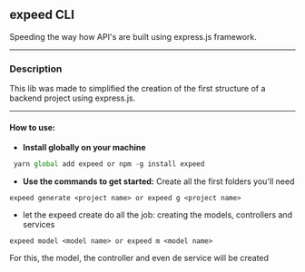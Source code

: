 ## expeed CLI

Speeding the way how API's are built using express.js framework.

---

### Description

This lib was made to simplified the creation of the first structure of a backend project using express.js.

---

#### How to use:

- **Install globally on your machine**
 

 ~~~javascript
  yarn global add expeed or npm -g install expeed
~~~
- **Use the commands to get started:**
Create all the first folders you'll need

~~~
expeed generate <project name> or expeed g <project name>
~~~

- let the expeed create do all the job:
creating the models, controllers and services

~~~
expeed model <model name> or expeed m <model name>
~~~

For this, the model, the controller and even de service will be created 


